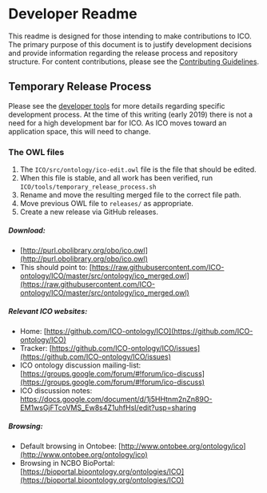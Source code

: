 # Developer Readme
This readme is designed for those intending to make contributions to ICO. The primary purpose of this document is to justify development decisions and provide information regarding the release process and repository structure. For content contributions, please see the [Contributing Guidelines](CONTRIBUTING.md).

## Temporary Release Process
Please see the [developer tools](tools/) for more details regarding specific development process. At the time of this writing (early 2019) there is not a need for a high development bar for ICO. As ICO moves toward an application space, this will need to change.

### The OWL files
1. The `ICO/src/ontology/ico-edit.owl` file is the file that should be edited.
1. When this file is stable, and all work has been verified, run `ICO/tools/temporary_release_process.sh`
1. Rename and move the resulting merged file to the correct file path.
1. Move previous OWL file to `releases/` as appropriate.   
1. Create a new release via GitHub releases.

##### Download:
* [http://purl.obolibrary.org/obo/ico.owl](http://purl.obolibrary.org/obo/ico.owl)
* This should point to: [https://raw.githubusercontent.com/ICO-ontology/ICO/master/src/ontology/ico_merged.owl](https://raw.githubusercontent.com/ICO-ontology/ICO/master/src/ontology/ico_merged.owl)

##### Relevant ICO websites:
* Home: [https://github.com/ICO-ontology/ICO](https://github.com/ICO-ontology/ICO)
* Tracker: [https://github.com/ICO-ontology/ICO/issues](https://github.com/ICO-ontology/ICO/issues)
* ICO ontology discussion mailing-list: [https://groups.google.com/forum/#!forum/ico-discuss](https://groups.google.com/forum/#!forum/ico-discuss)
* ICO discussion notes: https://docs.google.com/document/d/1j5HHtnm2nZn89O-EM1wsGjFTcoVMS_Ew8s4Z1uhfHsI/edit?usp=sharing

##### Browsing:
* Default browsing in Ontobee: [http://www.ontobee.org/ontology/ico](http://www.ontobee.org/ontology/ico)
* Browsing in NCBO BioPortal: [https://bioportal.bioontology.org/ontologies/ICO](https://bioportal.bioontology.org/ontologies/ICO)
